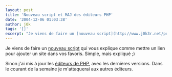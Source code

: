 ```yaml
---
layout: post
title: 'Nouveau script et MAJ des éditeurs PHP'
date: '2004-12-06 01:03:38'
author: j0k
tags: '[]'
excerpt: "Je viens de faire un [nouveau script](http://www.j0k3r.net/programmation-Mettre-en-favoris-html-num-17.html) qui vous explique comme mettre un lien pour ajouter un site dans vos favoris.   Simple, mais expliqué ;)  \n  \nSinon j'ai mis à jour les [éditeurs de PHP](http://www.j0k3r.net/programmation-Telechargement-_-Editeur...-php-num-18.html),      …"
---
```


Je viens de faire un [nouveau script](http://www.j0k3r.net/programmation-Mettre-en-favoris-html-num-17.html) qui vous explique comme mettre un lien pour ajouter un site dans vos favoris.   Simple, mais expliqué ;)

Sinon j'ai mis à jour les [éditeurs de PHP](http://www.j0k3r.net/programmation-Telechargement-_-Editeur...-php-num-18.html), avec les dernières versions.   Dans le courant de la semaine je m'attaquerai aux autres éditeurs.
